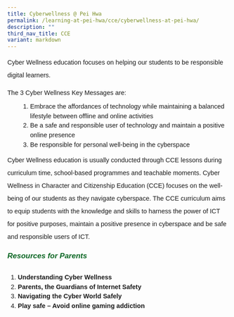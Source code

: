 ```yaml
---
title: Cyberwellness @ Pei Hwa
permalink: /learning-at-pei-hwa/cce/cyberwellness-at-pei-hwa/
description: ""
third_nav_title: CCE
variant: markdown
---
```

<p style="font-size:14.5px; line-height:2;margin-top:0px;font-family:sans-serif;">Cyber Wellness education focuses on helping our students to be responsible digital learners.</p>

<p style="font-size:14.5px; line-height:1.5;margin-top:0px; font-family:sans-serif;">The 3 Cyber Wellness Key Messages are:  
</p>
<ol style="margin-top:-5px;margin-left: 2em;">
	<li style="font-size:14.5px; line-height:1.5;font-family:sans-serif;">Embrace the affordances of technology while maintaining a balanced lifestyle between offline and online activities</li>
	<li style="font-size:14.5px; line-height:1.5;font-family:sans-serif;">Be a safe and responsible user of technology and maintain a positive online presence</li>
	<li style="font-size:14.5px; line-height:1.5;font-family:sans-serif;margin-bottom:-5px;">Be responsible for personal well-being in the cyberspace</li>
</ol>

<p style="font-size:14.5px; line-height:2;margin-top:0px;font-family:sans-serif;">Cyber Wellness education is usually conducted through CCE lessons during curriculum time, school-based programmes and teachable moments. Cyber Wellness in Character and Citizenship Education (CCE) focuses on the well-being of our students as they navigate cyberspace. The CCE curriculum aims to equip students with the knowledge and skills to harness the power of ICT for positive purposes, maintain a positive presence in cyberspace and be safe and responsible users of ICT.</p>

<h6 style="color:#0B6623;;font-family:sans-serif;font-weight:bold;"><strong style="font-family:sans-serif;font-size:17px;color:#0B6623;">Resources for Parents</strong></h6>

<ol style="margin-top:-5px;">
	<li style="font-size:14.5px; line-height:1.5;font-family:sans-serif;"><a href="https://www.schoolbag.edu.sg/story/understanding-cyber-wellness" style="font-size:14.5px; line-height:1.5;font-family:sans-serif;font-weight:bold;text-decoration: none;">Understanding Cyber Wellness</a></li>
	<li style="font-size:14.5px; line-height:1.5;font-family:sans-serif;"><a href="https://www.schoolbag.edu.sg/story/parents-the-guardians-of-internet-safety" style="font-size:14.5px; line-height:1.5;font-family:sans-serif;font-weight:bold;text-decoration: none;">Parents, the Guardians of Internet Safety 
</a></li>
	<li style="font-size:14.5px; line-height:1.5;font-family:sans-serif;"><a href="https://www.schoolbag.edu.sg/story/navigating-the-cyber-world-safely" style="font-size:14.5px; line-height:1.5;font-family:sans-serif;font-weight:bold;text-decoration: none;">Navigating the Cyber World Safely
</a></li>
	<li style="font-size:14.5px; line-height:1.5;font-family:sans-serif;"><a href="https://www.schoolbag.edu.sg/story/play-safe-avoid-online-gaming-addiction" style="font-size:14.5px; line-height:1.5;font-family:sans-serif;font-weight:bold;text-decoration: none;">Play safe – Avoid online gaming addiction</a></li>
</ol>